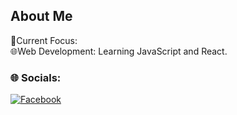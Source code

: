 ## About Me 

🎯Current Focus:  
🌐Web Development: Learning JavaScript and React.
  
### 🌐 Socials:  
[![Facebook](https://img.shields.io/badge/Facebook-1877F2?style=for-the-badge&logo=facebook&logoColor=white)](https://facebook.com/)
 


